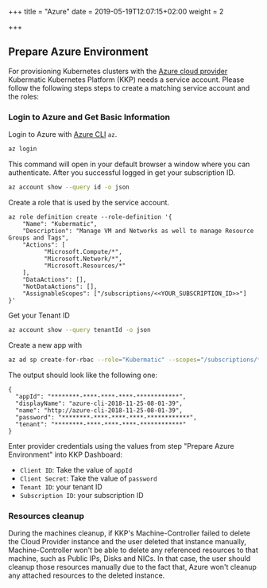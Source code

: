 +++
title = "Azure"
date = 2019-05-19T12:07:15+02:00
weight = 2

+++

## Prepare Azure Environment

For provisioning Kubernetes clusters with the [Azure cloud provider](https://github.com/kubermatic/machine-controller/tree/main/pkg/cloudprovider/provider/azure) Kubermatic Kubernetes Platform (KKP) needs a service account. Please follow the following steps steps to create a matching service account and the roles:

### Login to Azure and Get Basic Information

Login to Azure with [Azure CLI](https://docs.microsoft.com/en-us/cli/azure/?view=azure-cli-latest) `az`.

```bash
az login
```

This command will open in your default browser a window where you can authenticate. After you successful logged in get your subscription ID.

```bash
az account show --query id -o json
```

Create a role that is used by the service account.

```text
az role definition create --role-definition '{
    "Name": "Kubermatic",
    "Description": "Manage VM and Networks as well to manage Resource Groups and Tags",
    "Actions": [
          "Microsoft.Compute/*",
          "Microsoft.Network/*",
          "Microsoft.Resources/*"
    ],
    "DataActions": [],
    "NotDataActions": [],
    "AssignableScopes": ["/subscriptions/<<YOUR_SUBSCRIPTION_ID>>"]
}'

```

Get your Tenant ID

```bash
az account show --query tenantId -o json
```

Create a new app with

```bash
az ad sp create-for-rbac --role="Kubermatic" --scopes="/subscriptions/********-****-****-****-************"
```

The output should look like the following one:

```text
{
  "appId": "********-****-****-****-************",
  "displayName": "azure-cli-2018-11-25-08-01-39",
  "name": "http://azure-cli-2018-11-25-08-01-39",
  "password": "********-****-****-****-************",
  "tenant": "********-****-****-****-************"
}
```

Enter provider credentials using the values from step "Prepare Azure Environment" into KKP Dashboard:

  - `Client ID`: Take the value of `appId`
  - `Client Secret`: Take the value of `password`
  - `Tenant ID`: your tenant ID
  - `Subscription ID`: your subscription ID

### Resources cleanup

During the machines cleanup, if KKP's Machine-Controller failed to delete the Cloud Provider instance and the user deleted
that instance manually, Machine-Controller won't be able to delete any referenced resources to that machine, such as Public
IPs, Disks and NICs. In that case, the user should cleanup those resources manually due to the fact that, Azure won't cleanup
any attached resources to the deleted instance.
